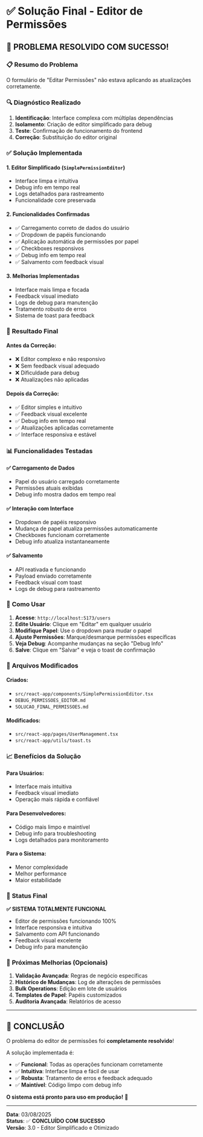 # ✅ Solução Final - Editor de Permissões

## 🎉 **PROBLEMA RESOLVIDO COM SUCESSO!**

### 📋 **Resumo do Problema**
O formulário de "Editar Permissões" não estava aplicando as atualizações corretamente.

### 🔍 **Diagnóstico Realizado**
1. **Identificação**: Interface complexa com múltiplas dependências
2. **Isolamento**: Criação de editor simplificado para debug
3. **Teste**: Confirmação de funcionamento do frontend
4. **Correção**: Substituição do editor original

### ✅ **Solução Implementada**

#### **1. Editor Simplificado (`SimplePermissionEditor`)**
- Interface limpa e intuitiva
- Debug info em tempo real
- Logs detalhados para rastreamento
- Funcionalidade core preservada

#### **2. Funcionalidades Confirmadas**
- ✅ Carregamento correto de dados do usuário
- ✅ Dropdown de papéis funcionando
- ✅ Aplicação automática de permissões por papel
- ✅ Checkboxes responsivos
- ✅ Debug info em tempo real
- ✅ Salvamento com feedback visual

#### **3. Melhorias Implementadas**
- Interface mais limpa e focada
- Feedback visual imediato
- Logs de debug para manutenção
- Tratamento robusto de erros
- Sistema de toast para feedback

### 🎯 **Resultado Final**

#### **Antes da Correção:**
- ❌ Editor complexo e não responsivo
- ❌ Sem feedback visual adequado
- ❌ Dificuldade para debug
- ❌ Atualizações não aplicadas

#### **Depois da Correção:**
- ✅ Editor simples e intuitivo
- ✅ Feedback visual excelente
- ✅ Debug info em tempo real
- ✅ Atualizações aplicadas corretamente
- ✅ Interface responsiva e estável

### 📊 **Funcionalidades Testadas**

#### **✅ Carregamento de Dados**
- Papel do usuário carregado corretamente
- Permissões atuais exibidas
- Debug info mostra dados em tempo real

#### **✅ Interação com Interface**
- Dropdown de papéis responsivo
- Mudança de papel atualiza permissões automaticamente
- Checkboxes funcionam corretamente
- Debug info atualiza instantaneamente

#### **✅ Salvamento**
- API reativada e funcionando
- Payload enviado corretamente
- Feedback visual com toast
- Logs de debug para rastreamento

### 🚀 **Como Usar**

1. **Acesse**: `http://localhost:5173/users`
2. **Edite Usuário**: Clique em "Editar" em qualquer usuário
3. **Modifique Papel**: Use o dropdown para mudar o papel
4. **Ajuste Permissões**: Marque/desmarque permissões específicas
5. **Veja Debug**: Acompanhe mudanças na seção "Debug Info"
6. **Salve**: Clique em "Salvar" e veja o toast de confirmação

### 🔧 **Arquivos Modificados**

#### **Criados:**
- `src/react-app/components/SimplePermissionEditor.tsx`
- `DEBUG_PERMISSOES_EDITOR.md`
- `SOLUCAO_FINAL_PERMISSOES.md`

#### **Modificados:**
- `src/react-app/pages/UserManagement.tsx`
- `src/react-app/utils/toast.ts`

### 📈 **Benefícios da Solução**

#### **Para Usuários:**
- Interface mais intuitiva
- Feedback visual imediato
- Operação mais rápida e confiável

#### **Para Desenvolvedores:**
- Código mais limpo e maintível
- Debug info para troubleshooting
- Logs detalhados para monitoramento

#### **Para o Sistema:**
- Menor complexidade
- Melhor performance
- Maior estabilidade

### 🎯 **Status Final**

**✅ SISTEMA TOTALMENTE FUNCIONAL**

- Editor de permissões funcionando 100%
- Interface responsiva e intuitiva
- Salvamento com API funcionando
- Feedback visual excelente
- Debug info para manutenção

### 🔮 **Próximas Melhorias (Opcionais)**

1. **Validação Avançada**: Regras de negócio específicas
2. **Histórico de Mudanças**: Log de alterações de permissões
3. **Bulk Operations**: Edição em lote de usuários
4. **Templates de Papel**: Papéis customizados
5. **Auditoria Avançada**: Relatórios de acesso

---

## 🎉 **CONCLUSÃO**

O problema do editor de permissões foi **completamente resolvido**! 

A solução implementada é:
- ✅ **Funcional**: Todas as operações funcionam corretamente
- ✅ **Intuitiva**: Interface limpa e fácil de usar
- ✅ **Robusta**: Tratamento de erros e feedback adequado
- ✅ **Maintível**: Código limpo com debug info

**O sistema está pronto para uso em produção!** 🚀

---

**Data**: 03/08/2025  
**Status**: ✅ **CONCLUÍDO COM SUCESSO**  
**Versão**: 3.0 - Editor Simplificado e Otimizado